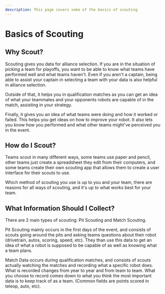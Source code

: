 ```yaml
---
description: This page covers some of the basics of scouting
---
```


# Basics of Scouting

## Why Scout?

Scouting gives you data for alliance selection. If you are in the situation of picking a team for playoffs, you want to be able to know what teams have performed well and what teams haven't. Even if you aren't a captain, being able to assist your captain in selecting a team with your data is also helpful in alliance selection.

Outside of that, it helps you in qualification matches as you can get an idea of what your teammates and your opponents robots are capable of in the match, assisting in your strategy.

&#x20;Finally, it gives you an idea of what teams were doing and how it worked or failed. This helps you get ideas on how to improve your robot. It also lets you know how you performed and what other teams might've perceived you in the event.

## How do I Scout?

Teams scout in many different ways, some teams use paper and pencil, other teams just create a spreadsheet they edit from their computers, and some teams create their own scouting app that allows them to create a user interface for their scouts to use.

Which method of scouting you use is up to you and your team, there are reasons for all ways of scouting, and it's up to what works best for your team.

## What Information Should I Collect?

There are 2 main types of scouting: Pit Scouting and Match Scouting.

Pit Scouting mainly occurs in the first days of the event, and consists of scouts going around the pits and asking teams questions about their robot (drivetrain, autos, scoring, speed, etc). They than use this data to get an idea of what a robot is supposed to be capable of as well as knowing what a team plans.

Match Data occurs during qualification matches, and consists of scouts actually watching the matches and recording what a specific robot does. What is recorded changes from year to year and from team to team. What you choose to record comes down to what you think the most important data is to keep track of as a team. (Common fields are points scored in teleop, auto, etc).

